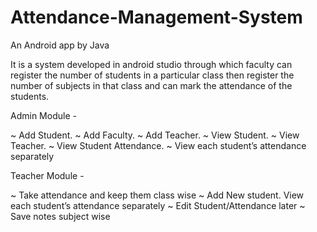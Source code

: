# Attendance-Management-System
An Android app by Java

It is a system developed in android studio through which faculty can register the number of students in a particular class then register the number of subjects in that class and can mark the attendance of the students.

Admin Module - 

 ~ Add Student.
 ~ Add Faculty.
 ~ Add Teacher.
 ~ View Student.
 ~ View Teacher.
 ~ View Student Attendance.
 ~ View each student’s attendance separately

Teacher Module -

 ~ Take attendance and keep them class wise
 ~ Add New student. View each student’s attendance separately
 ~ Edit Student/Attendance later
 ~ Save notes subject wise
